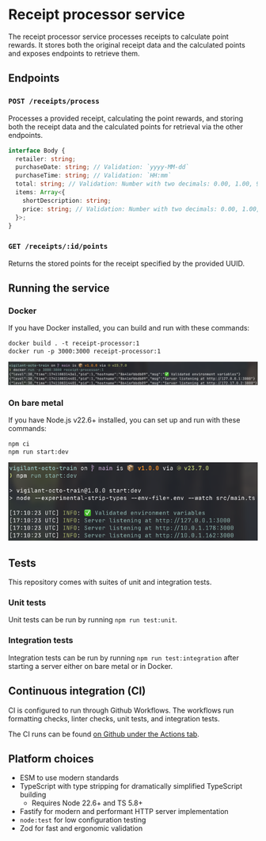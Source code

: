 # Receipt processor service

The receipt processor service processes receipts to calculate point rewards. It
stores both the original receipt data and the calculated points and exposes
endpoints to retrieve them.

## Endpoints

### `POST /receipts/process`

Processes a provided receipt, calculating the point rewards, and storing both
the receipt data and the calculated points for retrieval via the other
endpoints.

```typescript
interface Body {
  retailer: string;
  purchaseDate: string; // Validation: `yyyy-MM-dd`
  purchaseTime: string; // Validation: `HH:mm`
  total: string; // Validation: Number with two decimals: 0.00, 1.00, 999.99
  items: Array<{
    shortDescription: string;
    price: string; // Validation: Number with two decimals: 0.00, 1.00, 999.99
  }>;
}
```

### `GET /receipts/:id/points`

Returns the stored points for the receipt specified by the provided UUID.

## Running the service

### Docker

If you have Docker installed, you can build and run with these commands:

```
docker build . -t receipt-processor:1
docker run -p 3000:3000 receipt-processor:1
```

![Screenshot of the application running in Docker.](docs/screenshot-container.png)

### On bare metal

If you have Node.js v22.6+ installed, you can set up and run with these commands:

```shell
npm ci
npm run start:dev
```

![Screenshot of the application running on bare metal.](docs/screenshot-local.png)

## Tests

This repository comes with suites of unit and integration tests.

### Unit tests

Unit tests can be run by running `npm run test:unit`.

### Integration tests

Integration tests can be run by running `npm run test:integration` after
starting a server either on bare metal or in Docker.

## Continuous integration (CI)

CI is configured to run through Github Workflows. The workflows run formatting
checks, linter checks, unit tests, and integration tests.

The CI runs can be found [on Github under the Actions tab][gh-actions].

[gh-actions]: https://github.com/keawade/vigilant-octo-train/actions

## Platform choices

- ESM to use modern standards
- TypeScript with type stripping for dramatically simplified TypeScript building
  - Requires Node 22.6+ and TS 5.8+
- Fastify for modern and performant HTTP server implementation
- `node:test` for low configuration testing
- Zod for fast and ergonomic validation
